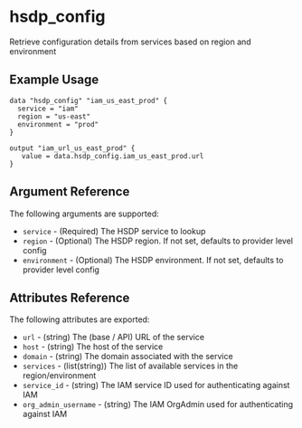# hsdp_config

Retrieve configuration details from services based on region and environment

## Example Usage

```hcl
data "hsdp_config" "iam_us_east_prod" { 
  service = "iam"
  region = "us-east"
  environment = "prod"
}
```

```hcl
output "iam_url_us_east_prod" {
   value = data.hsdp_config.iam_us_east_prod.url
}
```

## Argument Reference

The following arguments are supported:

* `service` - (Required) The HSDP service to lookup
* `region` - (Optional) The HSDP region. If not set, defaults to provider level config
* `environment` - (Optional) The HSDP environment. If not set, defaults to provider level config

## Attributes Reference

The following attributes are exported:

* `url` - (string) The (base / API) URL of the service
* `host` - (string) The host of the service
* `domain` - (string) The domain associated with the service
* `services` - (list(string)) The list of available services in the region/environment
* `service_id` - (string) The IAM service ID used for authenticating against IAM
* `org_admin_username` - (string) The IAM OrgAdmin used for authenticating against IAM
